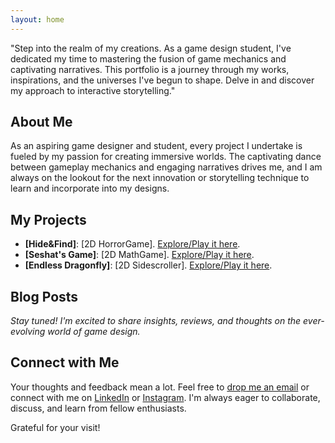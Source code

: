 ```yaml
---
layout: home
---
```


<!-- # Welcome to my GitHub site -->

"Step into the realm of my creations. As a game design student, I've dedicated my time to mastering the fusion of game mechanics and captivating narratives. This portfolio is a journey through my works, inspirations, and the universes I've begun to shape. Delve in and discover my approach to interactive storytelling."

## About Me

As an aspiring game designer and student, every project I undertake is fueled by my passion for creating immersive worlds. The captivating dance between gameplay mechanics and engaging narratives drives me, and I am always on the lookout for the next innovation or storytelling technique to learn and incorporate into my designs.

## My Projects

- **[Hide&Find]**: [2D HorrorGame]. [Explore/Play it here](#link1).
- **[Seshat's Game]**: [2D MathGame]. [Explore/Play it here](#link2).
- **[Endless Dragonfly]**: [2D Sidescroller]. [Explore/Play it here](#link3).

## Blog Posts

*Stay tuned! I'm excited to share insights, reviews, and thoughts on the ever-evolving world of game design.*

## Connect with Me

Your thoughts and feedback mean a lot. Feel free to [drop me an email](mailto:miqueas.orellana@outlook.com) or connect with me on [LinkedIn](https://www.linkedin.com/in/miqueasorellana/) or [Instagram](https://instagram.com/justdoitmikeoriginal). I'm always eager to collaborate, discuss, and learn from fellow enthusiasts.

Grateful for your visit!

